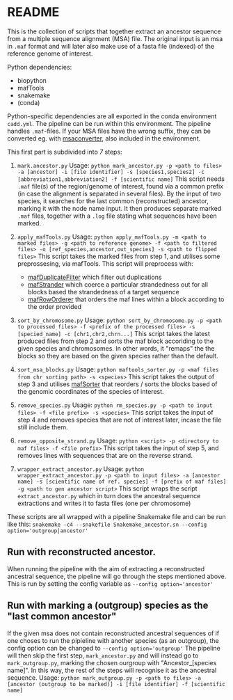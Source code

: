 # README
This is the collection of scripts that together extract an ancestor sequence from a multiple sequence alignment (MSA) file. The original input is an msa in `.maf` format and will later also make use of a fasta file (indexed) of the reference genome of interest.

Python dependencies:
- biopython
- mafTools
- snakemake
- (conda)

Python-specific dependencies are all exported in the conda environment `cadd.yml`. The pipeline can be run within this environment. The pipeline handles `.maf`-files. If your MSA files have the wrong suffix, they can be converted eg. with [msaconverter](https://github.com/linzhi2013/msaconverter), also included in the environment.

This first part is subdivided into _7_ steps:
1. `mark.ancestor.py`
  Usage:
  `python mark_ancestor.py -p <path to files> -a [ancestor] -i [file
  identifier] -s [species1,species2] -c [abbreviation1,abbreviation2] -f
  [scientific name]`
  This script needs `.maf` file(s) of the region/genome of interest, found via a common prefix (in case the alignment is separated in several files). By the input of two species, it searches for the last common (reconstructed) ancestor, marking it with the node name input. It then produces separate marked `.maf` files, together with a `.log` file stating what sequences have been marked.

2. `apply_mafTools.py`
  Usage:
  `python apply_mafTools.py -m <path to marked files> -g <path to reference genome> -f <path to filtered files> -o [ref_species,ancestor,out_species] -s <path to flipped files>`
  This script takes the marked files from step 1, and utilises some preprossesing, via mafTools.
  This script will preprocess with:
    - [mafDuplicateFilter](https://github.com/dentearl/mafTools/tree/master/mafDuplicateFilter) which filter out duplications
    - [mafStrander](https://github.com/dentearl/mafTools/tree/master/mafStrander) which coerce a particular strandedness out for all blocks based the strandedness of a target sequence
    - [mafRowOrderer](https://github.com/dentearl/mafTools/tree/master/mafRowOrderer) that orders the maf lines within a block according to the order provided

3. `sort_by_chromosome.py`
  Usage:
  `python sort_by_chromosome.py -p <path to processed files> -f <prefix of the processed files> -s [specied_name] -c [chr1,chr2,chrn...]`
  This script takes the latest produced files from step 2 and sorts the maf block accoriding to the given species and chromosomes. In other words, it "remaps" the the blocks so they are based on the given species rather than the default.

4. `sort_msa_blocks.py`
  Usage:
  `python maftools_sorter.py -p <maf files from chr sorting path> -s <species>`
  This script takes the output of step 3 and utilises [mafSorter](https://github.com/dentearl/mafTools/tree/master/mafSorter) that reorders / sorts the blocks based of the genomic coordinates of the species of interest.

5. `remove_species.py`
  Usage:
  `python rm_species.py -p <path to input files> -f <file prefix> -s <species>`
  This script takes the input of step 4 and removes species that are not of interest later, incase the file still include them.

6. `remove_opposite_strand.py`
  Usage:
  `python <script> -p <directory to maf files> -f <file prefix>`
  This script takes the input of step 5, and removes lines with sequences that are on the reverse strand.

7. `wrapper_extract_ancestor.py`
  Usage:
  `python wrapper_extract_ancestor.py -p <path to input files> -a [ancestor name] -s [scientific name of ref. species] -f [prefix of maf files] -g <path to gen ancestor script>`
  This script wraps the script `extract_ancestor.py` which in turn does the ancestral sequence extractions and writes it to fasta files (one per chromosome)

These scripts are all wrapped with a pipeline Snakemake file and can be run like this:
`snakemake -c4 --snakefile Snakemake_ancestor.sn --config option='outgroup|ancestor'`

## Run with reconstructed ancestor.
When running the pipeline with the aim of extracting a reconstructed ancestral sequence, the pipeline will go through the steps mentioned above.
This is run by setting the config variable as `--config option='ancestor'`

## Run with marking a (outgroup) species as the "last common ancestor"
If the given msa does not contain reconstructed ancestral sequences of if one choses to run the pipieline with another species (as an outgroup), the config option can be changed to `--config option='outgroup'`
The pipeline will then skip the first step, `mark_ancestor.py` and will instead go to `mark_outgroup.py`, marking the chosen ourgroup with "Ancestor_[species name]". In this way, the rest of the steps will recognise it as the ancestral sequence.
Usage: `python mark_outgroup.py -p <path to files> -a [ancestor (outgroup to be marked)] -i [file identifier] -f [scientific name]`
